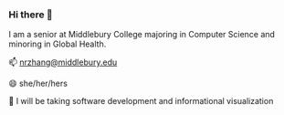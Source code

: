 ### Hi there 👋

I am a senior at Middlebury College majoring in Computer Science and minoring in Global Health.

📫 nrzhang@middlebury.edu

😄 she/her/hers

🌱 I will be taking software development and informational visualization
<!--
**nrzhang/nrzhang** is a ✨ _special_ ✨ repository because its `README.md` (this file) appears on your GitHub profile.

Here are some ideas to get you started:

- 🔭 I’m currently working on ...
- 👯 I’m looking to collaborate on ...
- 🤔 I’m looking for help with ...
- 💬 Ask me about ...
- 📫 How to reach me: ...
- 😄 Pronouns: ...
- ⚡ Fun fact: ...
-->
